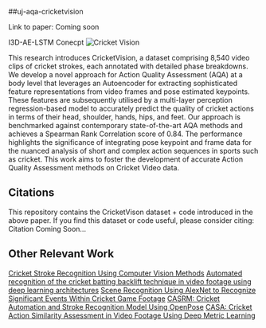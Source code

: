 ##uj-aqa-cricketvision

Link to paper: Coming soon

I3D-AE-LSTM Conecpt
![Cricket Vision](images/cricketvisionimage.png)

This research introduces CricketVision, a dataset comprising 8,540 video clips of cricket strokes, each annotated with detailed phase breakdowns. We develop a novel approach for Action Quality Assessment (AQA) at a body level that leverages an Autoencoder for extracting sophisticated feature representations from video frames and pose estimated keypoints. These features are subsequently utilised by a multi-layer perception regression-based model to accurately predict the quality of cricket actions in terms of their head, shoulder, hands, hips, and feet. Our approach is benchmarked against contemporary state-of-the-art AQA methods and achieves a Spearman Rank Correlation score of 0.84. The performance highlights the significance of integrating pose keypoint and frame data for the nuanced analysis of short and complex action sequences in sports such as cricket. This work aims to foster the development of accurate Action Quality Assessment methods on Cricket Video data.

## Citations
This repository contains the CricketVison dataset + code introduced in the above paper. If you find this dataset or code useful, please consider citing:
Citation Coming Soon...

## Other Relevant Work
[Cricket Stroke Recognition Using Computer Vision Methods](https://link.springer.com/chapter/10.1007/978-981-15-1465-4_18)
[Automated recognition of the cricket batting backlift technique in video footage using deep learning architectures](https://www.nature.com/articles/s41598-022-05966-6)
[Scene Recognition Using AlexNet to Recognize Significant Events Within Cricket Game Footage](https://link.springer.com/chapter/10.1007/978-3-030-59006-2_9)
[CASRM: Cricket Automation and Stroke Recognition Model Using OpenPose](https://link.springer.com/chapter/10.1007/978-3-030-49904-4_5)
[CASA: Cricket Action Similarity Assessment in Video Footage Using Deep Metric Learning](https://link.springer.com/chapter/10.1007/978-3-031-22321-1_10)
